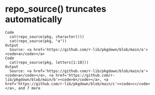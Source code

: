 # repo_source() truncates automatically

    Code
      cat(repo_source(pkg, character()))
      cat(repo_source(pkg, "a"))
    Output
      Source: <a href='https://github.com/r-lib/pkgdown/blob/main/a'><code>a</code></a>
    Code
      cat(repo_source(pkg, letters[1:10]))
    Output
      Source: <a href='https://github.com/r-lib/pkgdown/blob/main/a'><code>a</code></a>, <a href='https://github.com/r-lib/pkgdown/blob/main/b'><code>b</code></a>, <a href='https://github.com/r-lib/pkgdown/blob/main/c'><code>c</code></a>, and 7 more

